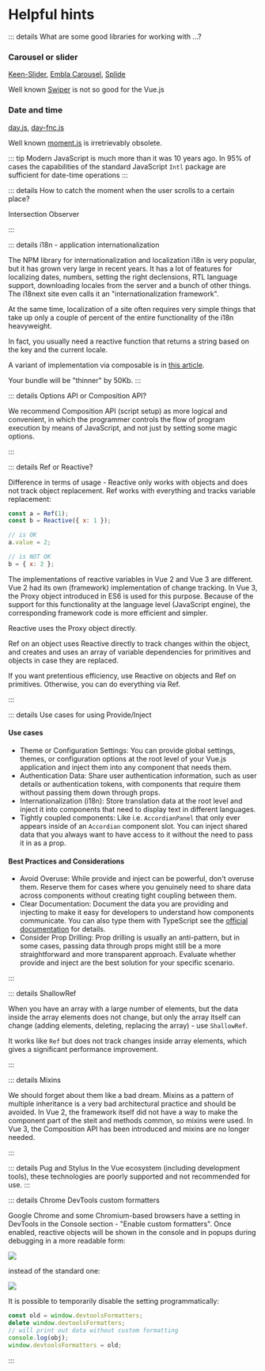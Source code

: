 # Helpful hints

::: details What are some good libraries for working with ...?

### Carousel or slider

[Keen-Slider](https://keen-slider.io/), [Embla Carousel](https://www.embla-carousel.com/), [Splide](https://splidejs.com/)

Well known [Swiper](https://swiperjs.com/) is not so good for the Vue.js


### Date and time

[day.js](https://day.js.org/), [day-fnc.js](https://date-fns.org/)

Well known [moment.js](https://momentjs.com/) is irretrievably obsolete.

::: tip
Modern JavaScript is much more than it was 10 years ago. In 95% of cases the capabilities of the standard JavaScript `Intl` package are sufficient for date-time operations
:::

::: details How to catch the moment when the user scrolls to a certain place?

Intersection Observer

:::

<!-- There is only one percolation case in the triple. -->
<!-- When the classes of the component's root element are the same as the parent's classes. -->

::: details i18n - application internationalization

The NPM library for internationalization and localization i18n is very popular, but it has grown very large in recent years. It has a lot of features for localizing dates, numbers, setting the right declensions, RTL language support, downloading locales from the server and a bunch of other things. The i18next site even calls it an "internationalization framework".

At the same time, localization of a site often requires very simple things that take up only a couple of percent of the entire functionality of the i18n heavyweight.

In fact, you usually need a reactive function that returns a string based on the key and the current locale.

A variant of implementation via composable is in [this article](https://www.reddit.com/r/vuejs/comments/13omkwi/detox_for_i18n/).

Your bundle will be "thinner" by 50Kb.
:::

::: details Options API or Composition API?

We recommend Composition API (script setup) as more logical and convenient, in which the programmer controls the flow of program execution by means of JavaScript, and not just by setting some magic options.

:::

::: details Ref or Reactive?

Difference in terms of usage - Reactive only works with objects and does not track object replacement. Ref works with everything and tracks variable replacement:

```js
const a = Ref(1);
const b = Reactive({ x: 1 });

// is OK
a.value = 2;

// is NOT OK
b = { x: 2 };
```

The implementations of reactive variables in Vue 2 and Vue 3 are different. Vue 2 had its own (framework) implementation of change tracking. In Vue 3, the Proxy object introduced in ES6 is used for this purpose. Because of the support for this functionality at the language level (JavaScript engine), the corresponding framework code is more efficient and simpler.

Reactive uses the Proxy object directly.

Ref on an object uses Reactive directly to track changes within the object, and creates and uses an array of variable dependencies for primitives and objects in case they are replaced.

If you want pretentious efficiency, use Reactive on objects and Ref on primitives. Otherwise, you can do everything via Ref.

:::

::: details Use cases for using Provide/Inject

#### Use cases

- Theme or Configuration Settings: You can provide global settings, themes, or configuration options at the root level of your Vue.js application and inject them into any component that needs them.
- Authentication Data: Share user authentication information, such as user details or authentication tokens, with components that require them without passing them down through props.
- Internationalization (i18n): Store translation data at the root level and inject it into components that need to display text in different languages.
- Tightly coupled components: Like i.e. `AccordianPanel` that only ever appears inside of an `Accordian` component slot. You can inject shared data that you always want to have access to it without the need to pass it in as a prop.


#### Best Practices and Considerations

- Avoid Overuse: While provide and inject can be powerful, don't overuse them. Reserve them for cases where you genuinely need to share data across components without creating tight coupling between them.
- Clear Documentation: Document the data you are providing and injecting to make it easy for developers to understand how components communicate. You can also type them with TypeScript see the [official documentation](https://vuejs.org/guide/typescript/composition-api.html#typing-provide-inject) for details.
- Consider Prop Drilling: Prop drilling is usually an anti-pattern, but in some cases, passing data through props might still be a more straightforward and more transparent approach. Evaluate whether provide and inject are the best solution for your specific scenario.

:::

::: details ShallowRef

When you have an array with a large number of elements, but the data inside the array elements does not change, but only the array itself can change (adding elements, deleting, replacing the array) - use `ShallowRef`.

It works like `Ref` but does not track changes inside array elements, which gives a significant performance improvement.

:::

::: details Mixins

We should forget about them like a bad dream. Mixins as a pattern of multiple inheritance is a very bad architectural practice and should be avoided. In Vue 2, the framework itself did not have a way to make the component part of the steit and methods common, so mixins were used. In Vue 3, the Composition API has been introduced and mixins are no longer needed.

:::

::: details Pug and Stylus
In the Vue ecosystem (including development tools), these technologies are poorly supported and not recommended for use.
:::

::: details Chrome DevTools custom formatters

Google Chrome and some Chromium-based browsers have a setting in DevTools in the Console section - "Enable custom formatters". Once enabled, reactive objects will be shown in the console and in popups during debugging in a more readable form:

![](/images/faq/chrome-formatter-1.jpg)

instead of the standard one:

![](/images/faq/chrome-formatter-2.jpg)

It is possible to temporarily disable the setting programmatically:

```js
const old = window.devtoolsFormatters;
delete window.devtoolsFormatters; 
// will print out data without custom formatting
console.log(obj); 
window.devtoolsFormatters = old;
```
:::
